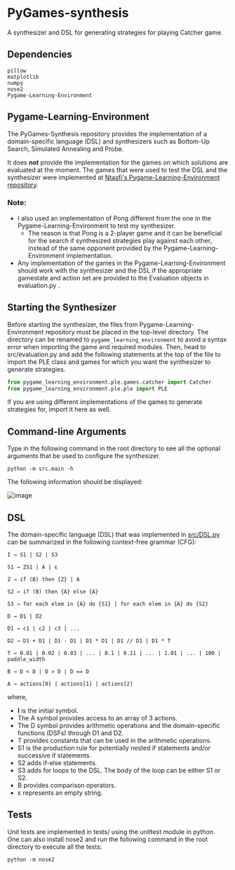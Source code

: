 # PyGames-synthesis
A synthesizer and DSL for generating strategies for playing Catcher game.

## Dependencies

```
pillow
matplotlib
numpy
nose2
Pygame-Learning-Environment
```

## Pygame-Learning-Environment
The PyGames-Synthesis repository provides the implementation of a domain-specific language (DSL) and synthesizers such as Bottom-Up Search, Simulated Annealing and Probe.

It does **not** provide the implementation for the games on which solutions are evaluated at the moment. The games that were used to test the
DSL and the synthesizer were implemented at [Ntasfi's Pygame-Learning-Environment repository](https://github.com/ntasfi/PyGame-Learning-Environment).

### Note:

- I also used an implementation of Pong different from the one in the Pygame-Learning-Environment to test my synthesizer.
  - The reason is that Pong is a 2-player game and it can be beneficial for the search if synthesized strategies play against each other, instead of the same opponent provided by the Pygame-Learning-Environment implementation.
- Any implementation of the games in the Pygame-Learning-Environment should work with the synthesizer and the DSL if the appropriate gamestate and action set are provided to the Evaluation objects in evaluation.py .

## Starting the Synthesizer
Before starting the synthesizer, the files from Pygame-Learning-Environment repository must be placed in the top-level directory.
The directory can be renamed to ```pygame_learning_environment``` to avoid a syntax error when importing the game and required modules.
Then, head to src/evaluation.py and add the following statements at the top of the file to import the PLE class and games for which you want the synthesizer to generate strategies.

```python
from pygame_learning_environment.ple.games.catcher import Catcher
from pygame_learning_environment.ple.ple import PLE
```

If you are using different implementations of the games to generate strategies for, import it here as well.

## Command-line Arguments

Type in the following command in the root directory to see all the optional arguments that be used to configure the synthesizer.

```console
python -m src.main -h
```

The following information should be displayed:

![image](https://user-images.githubusercontent.com/59672031/124525631-2e489c00-ddbd-11eb-951f-fb33b510f8dc.png)

## DSL

The domain-specific language (DSL) that was implemented in [src/DSL.py](https://github.com/olivier-vadiaval/catcher-synthesis/blob/main/src/DSL.py) can be summarized in the
following context-free grammar (CFG):

```
I → S1 | S2 | S3

S1 → ZS1 | A | ε

Z → if (B) then {Z} | A

S2 → if (B) then {A} else {A}

S3 → for each elem in {A} do {S1} | for each elem in {A} do {S2}

D → D1 | D2

D1 → c1 | c2 | c3 | ...

D2 → D1 + D1 | D1 - D1 | D1 * D1 | D1 // D1 | D1 * T

T → 0.01 | 0.02 | 0.03 | ... | 0.1 | 0.11 | ... | 1.01 | ... | 100 | paddle_width

B → D < D | D > D | D == D

A → actions[0] | actions[1] | actions[2]
```

where,
* **I** is the initial symbol. 
* The A symbol provides access to an array of 3 actions.
* The D symbol provides arithmetic operations and the domain-specific functions (DSFs) through D1 and D2.
* T provides constants that can be used in the arithmetic operations.
* S1 is the production rule for potentially nested if statements and/or successive if statements.
* S2 adds if-else statements.
* S3 adds for loops to the DSL. The body of the loop can be either S1 or S2.
* B provides comparison operators.
* ε represents an empty string.

## Tests

Unit tests are implemented in tests/ using the unittest module in python. One can also install nose2 and run the following command in the root directory
to execute all the tests:

```console
python -m nose2
```
